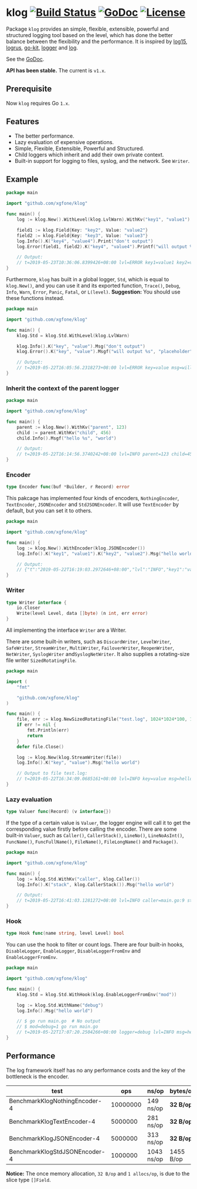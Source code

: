 # klog [![Build Status](https://travis-ci.org/xgfone/klog.svg?branch=master)](https://travis-ci.org/xgfone/klog) [![GoDoc](https://godoc.org/github.com/xgfone/klog?status.svg)](http://godoc.org/github.com/xgfone/klog) [![License](https://img.shields.io/badge/License-Apache%202.0-blue.svg?style=flat-square)](https://raw.githubusercontent.com/xgfone/klog/master/LICENSE)

Package `klog` provides an simple, flexible, extensible, powerful and structured logging tool based on the level, which has done the better balance between the flexibility and the performance. It is inspired by [log15](https://github.com/inconshreveable/log15), [logrus](https://github.com/sirupsen/logrus), [go-kit](https://github.com/go-kit/kit), [logger](https://github.com/xgfone/logger) and [log](https://github.com/go-playground/log).

See the [GoDoc](https://godoc.org/github.com/xgfone/klog).

**API has been stable.** The current is `v1.x`.


## Prerequisite

Now `klog` requires Go `1.x`.


## Features

- The better performance.
- Lazy evaluation of expensive operations.
- Simple, Flexible, Extensible, Powerful and Structured.
- Child loggers which inherit and add their own private context.
- Built-in support for logging to files, syslog, and the network. See `Writer`.


## Example

```go
package main

import "github.com/xgfone/klog"

func main() {
	log := klog.New().WithLevel(klog.LvlWarn).WithKv("key1", "value1")

	field1 := klog.Field{Key: "key2", Value: "value2"}
	field2 := klog.Field{Key: "key3", Value: "value3"}
	log.Info().K("key4", "value4").Print("don't output")
	log.Error(field1, field2).K("key4", "value4").Printf("will output %s", "placeholder")

	// Output:
	// t=2019-05-23T10:36:06.8399426+08:00 lvl=ERROR key1=value1 key2=value2 key3=value3 key4=value4 msg=will output placeholder
}
```

Furthermore, `klog` has built in a global logger, `Std`, which is equal to `klog.New()`, and you can use it and its exported function, `Trace()`, `Debug`, `Info`, `Warn`, `Error`, `Panic`, `Fatal`, or `L(level)`. **Suggestion:** You should use these functions instead.

```go
package main

import "github.com/xgfone/klog"

func main() {
	klog.Std = klog.Std.WithLevel(klog.LvlWarn)

	klog.Info().K("key", "value").Msg("don't output")
	klog.Error().K("key", "value").Msgf("will output %s", "placeholder")

	// Output:
	// t=2019-05-22T16:05:56.2318273+08:00 lvl=ERROR key=value msg=will output placeholder
}
```

### Inherit the context of the parent logger

```go
package main

import "github.com/xgfone/klog"

func main() {
	parent := klog.New().WithKv("parent", 123)
	child := parent.WithKv("child", 456)
	child.Info().Msgf("hello %s", "world")

	// Output:
	// t=2019-05-22T16:14:56.3740242+08:00 lvl=INFO parent=123 child=456 msg=hello world
}
```

### Encoder

```go
type Encoder func(buf *Builder, r Record) error
```

This pakcage has implemented four kinds of encoders, `NothingEncoder`, `TextEncoder`, `JSONEncoder` and `StdJSONEncoder`. It will use `TextEncoder` by default, but you can set it to others.

```go
package main

import "github.com/xgfone/klog"

func main() {
	log := klog.New().WithEncoder(klog.JSONEncoder())
	log.Info().K("key1", "value1").K("key2", "value2").Msg("hello world")

	// Output:
	// {"t":"2019-05-22T16:19:03.2972646+08:00","lvl":"INFO","key1":"value1","key2":"value2","msg":"hello world"}
}
```

### Writer

```go
type Writer interface {
	io.Closer
	Write(level Level, data []byte) (n int, err error)
}
```

All implementing the interface `Writer` are a Writer.

There are some built-in writers, such as `DiscardWriter`, `LevelWriter`, `SafeWriter`, `StreamWriter`, `MultiWriter`, `FailoverWriter`, `ReopenWriter`, `NetWriter`, `SyslogWriter` and`SyslogNetWriter`. It also supplies a rotating-size file writer `SizedRotatingFile`.

```go
package main

import (
	"fmt"

	"github.com/xgfone/klog"
)

func main() {
	file, err := klog.NewSizedRotatingFile("test.log", 1024*1024*100, 100)
	if err != nil {
		fmt.Println(err)
		return
	}
	defer file.Close()

	log := klog.New(klog.StreamWriter(file))
	log.Info().K("key", "value").Msg("hello world")

	// Output to file test.log:
	// t=2019-05-22T16:34:09.0685161+08:00 lvl=INFO key=value msg=hello world
}
```


### Lazy evaluation

```go
type Valuer func(Record) (v interface{})
```

If the type of a certain value is `Valuer`, the logger engine will call it to get the corresponding value firstly before calling the encoder. There are some built-in `Valuer`, such as `Caller()`, `CallerStack()`, `LineNo()`, `LineNoAsInt()`, `FuncName()`, `FuncFullName()`, `FileName()`, `FileLongName()` and `Package()`.


```go
package main

import "github.com/xgfone/klog"

func main() {
	log := klog.Std.WithKv("caller", klog.Caller())
	log.Info().K("stack", klog.CallerStack()).Msg("hello world")

	// Output:
	// t=2019-05-22T16:41:03.1281272+08:00 lvl=INFO caller=main.go:9 stack=[main.go:9] msg=hello world
}
```

### Hook

```go
type Hook func(name string, level Level) bool
```

You can use the hook to filter or count logs. There are four built-in hooks, `DisableLogger`, `EnableLogger`, `DisableLoggerFromEnv` and `EnableLoggerFromEnv`.

```go
package main

import "github.com/xgfone/klog"

func main() {
	klog.Std = klog.Std.WithHook(klog.EnableLoggerFromEnv("mod"))

	log := klog.Std.WithName("debug")
	log.Info().Msg("hello world")

	// $ go run main.go  # No output
	// $ mod=debug=1 go run main.go
	// t=2019-05-22T17:07:20.2504266+08:00 logger=debug lvl=INFO msg=hello world
}
```

## Performance

The log framework itself has no any performance costs and the key of the bottleneck is the encoder.

|  test   | ops | ns/op | bytes/op | allocs/op
|---------|-----|-------|----------|-----------
|BenchmarkKlogNothingEncoder-4     | 10000000  |  149 ns/op | **32 B/op** |  **1 allocs/op**
|BenchmarkKlogTextEncoder-4        |  5000000  |  281 ns/op | **32 B/op** |  **1 allocs/op**
|BenchmarkKlogJSONEncoder-4        |  5000000  |  313 ns/op | **32 B/op** |  **1 allocs/op**
|BenchmarkKlogStdJSONEncoder-4     |  1000000  | 1043 ns/op | 1455 B/op   | 22 allocs/op

**Notice:** The once memory allocation, `32 B/op` and `1 allocs/op`, is due to the slice type `[]Field`.
